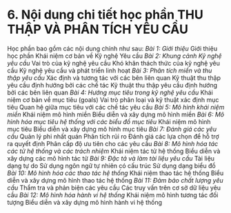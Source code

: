 # 6. Nội dung chi tiết học phần THU THẬP VÀ PHÂN TÍCH YÊU CẦU
Học phần bao gồm các nội dung chính như sau: *Bài 1: Giới thiệu* Giới thiệu học phần Khái niệm cơ bản về Kỹ nghệ Yêu cầu *Bài 2: Khung cảnh Kỹ nghệ yêu cầu* Vai trò của kỹ nghệ yêu cầu Khó khăn thách thức của kỹ nghệ yêu cầu Kỹ nghệ yêu cầu và phát triển linh hoạt *Bài 3: Phân tích miền và thu thập yêu cầu* Xác định và tương tác với các bên liên quan Kỹ thuật thu thập yêu cầu định hướng bởi các chế tác Kỹ thuật thu thập yêu cầu định hướng bởi các bên liên quan *Bài 4: Hướng mục tiêu trong kỹ nghệ yêu cầu* Khái niệm cơ bản về mục tiêu (goals) Vai trò phân loại và kỹ thuật xác định mục tiêu Quan hệ giữa mục tiêu với các chế tác yêu cầu *Bài 5: Mô hình khái niệm miền* Khái niệm mô hình miền Biểu diễn và xây dựng mô hình miền *Bài 6: Mô hình hóa mục tiêu hệ thống với các biểu đồ mục tiêu* Khái niệm mô hình mục tiêu Biểu diễn và xây dựng mô hình mục tiêu *Bài 7: Đánh giá các yêu cầu* Quản lý phi nhất quán Phân tích rủi ro Đánh giá các lựa chọn để hỗ trợ ra quyết định Phân cấp độ ưu tiên cho các yêu cầu *Bài 8: Mô hình hóa tác các tử hệ thống và các trách nhiệm* Khái niệm tác tử hệ thống Biểu diễn và xây dựng các mô hình tác tử *Bài 9: Đặc tả và làm tài liệu yêu cầu* Tài liệu dạng tự do Sử dụng ngôn ngữ tự nhiên có cấu trúc Sử dụng dạng biểu đồ *Bài 10: Mô hình hóa các thao tác hệ thống* Khái niệm thao tác hệ thống Biểu diễn và xây dựng mô hình thao tác hệ thống *Bài 11: Đảm bảo chất lượng yêu cầu* Thẩm tra và phản biện các yêu cầu Các truy vấn trên cơ sở dữ liệu yêu cầu *Bài 12: Mô hình hóa hành vi hệ thống* Khái niệm mô hình tương tác đối tượng Biểu diễn và xây dựng mô hình hành vi hệ thống
